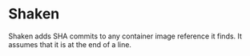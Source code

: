# Shaken

Shaken adds SHA commits to any container image reference it finds. It assumes that it is at the end of a line.
